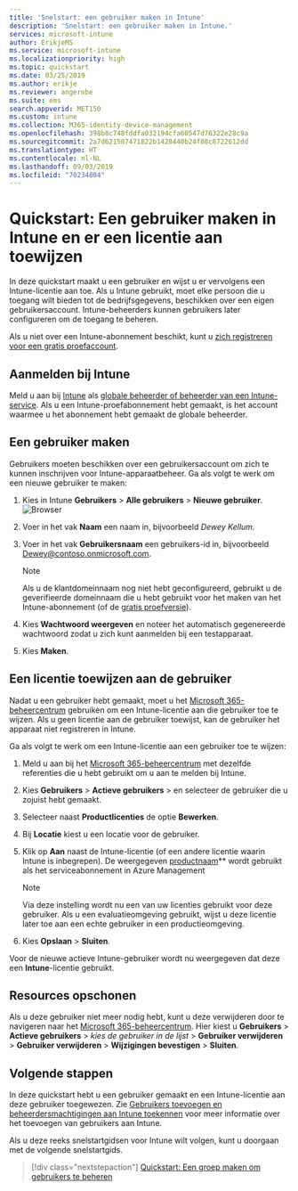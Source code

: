 ```yaml
---
title: 'Snelstart: een gebruiker maken in Intune'
description: 'Snelstart: een gebruiker maken in Intune.'
services: microsoft-intune
author: ErikjeMS
ms.service: microsoft-intune
ms.localizationpriority: high
ms.topic: quickstart
ms.date: 03/25/2019
ms.author: erikje
ms.reviewer: angerobe
ms.suite: ems
search.appverid: MET150
ms.custom: intune
ms.collection: M365-identity-device-management
ms.openlocfilehash: 398b8c748fddfa032194cfa60547d76322e28c9a
ms.sourcegitcommit: 2a7d621587471822b1428440b24f08c8722612dd
ms.translationtype: HT
ms.contentlocale: nl-NL
ms.lasthandoff: 09/03/2019
ms.locfileid: "70234804"
---
```

# <a name="quickstart-create-a-user-in-intune-and-assign-them-a-license"></a>Quickstart: Een gebruiker maken in Intune en er een licentie aan toewijzen

In deze quickstart maakt u een gebruiker en wijst u er vervolgens een Intune-licentie aan toe. Als u Intune gebruikt, moet elke persoon die u toegang wilt bieden tot de bedrijfsgegevens, beschikken over een eigen gebruikersaccount. Intune-beheerders kunnen gebruikers later configureren om de toegang te beheren.

Als u niet over een Intune-abonnement beschikt, kunt u [zich registreren voor een gratis proefaccount](free-trial-sign-up.md).

## <a name="sign-in-to-intune"></a>Aanmelden bij Intune

Meld u aan bij [Intune](https://aka.ms/intuneportal) als [globale beheerder of beheerder van een Intune-service](users-add.md#types-of-administrators). Als u een Intune-proefabonnement hebt gemaakt, is het account waarmee u het abonnement hebt gemaakt de globale beheerder.

## <a name="create-a-user"></a>Een gebruiker maken

Gebruikers moeten beschikken over een gebruikersaccount om zich te kunnen inschrijven voor Intune-apparaatbeheer. Ga als volgt te werk om een nieuwe gebruiker te maken:

1. Kies in Intune **Gebruikers** > **Alle gebruikers** > **Nieuwe gebruiker**.
![Browser](media/quickstart-create-user/create-user.png)
2. Voer in het vak **Naam** een naam in, bijvoorbeeld *Dewey Kellum*.
3. Voer in het vak **Gebruikersnaam** een gebruikers-id in, bijvoorbeeld Dewey@contoso.onmicrosoft.com.

    > [!NOTE]
    > Als u de klantdomeinnaam nog niet hebt geconfigureerd, gebruikt u de geverifieerde domeinnaam die u hebt gebruikt voor het maken van het Intune-abonnement (of de [gratis proefversie](free-trial-sign-up.md#sign-up-for-a-microsoft-intune-free-trial)). 

4. Kies **Wachtwoord weergeven** en noteer het automatisch gegenereerde wachtwoord zodat u zich kunt aanmelden bij een testapparaat.
5. Kies **Maken**.

## <a name="assign-a-license-to-the-user"></a>Een licentie toewijzen aan de gebruiker

Nadat u een gebruiker hebt gemaakt, moet u het [Microsoft 365-beheercentrum](http://go.microsoft.com/fwlink/p/?LinkId=698854) gebruiken om een Intune-licentie aan die gebruiker toe te wijzen. Als u geen licentie aan de gebruiker toewijst, kan de gebruiker het apparaat niet registreren in Intune. 

Ga als volgt te werk om een Intune-licentie aan een gebruiker toe te wijzen:

1. Meld u aan bij het [Microsoft 365-beheercentrum](http://go.microsoft.com/fwlink/p/?LinkId=698854) met dezelfde referenties die u hebt gebruikt om u aan te melden bij Intune.
2. Kies **Gebruikers** > **Actieve gebruikers** > en selecteer de gebruiker die u zojuist hebt gemaakt.
3. Selecteer naast **Productlicenties** de optie **Bewerken**.
4. Bij **Locatie** kiest u een locatie voor de gebruiker.
5. Klik op **Aan** naast de Intune-licentie (of een andere licentie waarin Intune is inbegrepen). De weergegeven [productnaam](https://docs.microsoft.com/azure/active-directory/users-groups-roles/licensing-service-plan-reference)** wordt gebruikt als het serviceabonnement in Azure Management 

   > [!NOTE]
   > Via deze instelling wordt nu een van uw licenties gebruikt voor deze gebruiker. Als u een evaluatieomgeving gebruikt, wijst u deze licentie later toe aan een echte gebruiker in een productieomgeving.
6. Kies **Opslaan** > **Sluiten**.

Voor de nieuwe actieve Intune-gebruiker wordt nu weergegeven dat deze een **Intune**-licentie gebruikt.

## <a name="clean-up-resources"></a>Resources opschonen

Als u deze gebruiker niet meer nodig hebt, kunt u deze verwijderen door te navigeren naar het [Microsoft 365-beheercentrum](http://go.microsoft.com/fwlink/p/?LinkId=698854). Hier kiest u **Gebruikers** > **Actieve gebruikers** > *kies de gebruiker in de lijst* > **Gebruiker verwijderen** > **Gebruiker verwijderen** > **Wijzigingen bevestigen** > **Sluiten**.

## <a name="next-steps"></a>Volgende stappen

In deze quickstart hebt u een gebruiker gemaakt en een Intune-licentie aan deze gebruiker toegewezen. Zie [Gebruikers toevoegen en beheerdersmachtigingen aan Intune toekennen](users-add.md) voor meer informatie over het toevoegen van gebruikers aan Intune.

Als u deze reeks snelstartgidsen voor Intune wilt volgen, kunt u doorgaan met de volgende snelstartgids.

> [!div class="nextstepaction"]
> [Quickstart: Een groep maken om gebruikers te beheren](quickstart-create-group.md)
